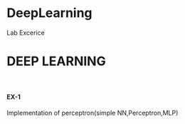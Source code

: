 # DeepLearning
Lab Excerice 
<h1>DEEP LEARNING</h1>
<br>
<h4>EX-1</h4>
 <p>Implementation of perceptron(simple NN,Perceptron,MLP)</p>
 
